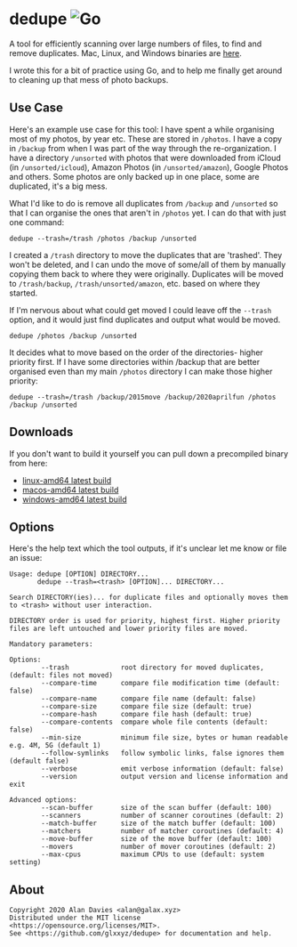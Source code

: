 # dedupe ![Go](https://github.com/glxxyz/dedupe/workflows/Go/badge.svg)

A tool for efficiently scanning over large numbers of files, to find and remove duplicates. Mac, Linux, and Windows binaries are [here](https://github.com/glxxyz/dedupe/tree/master/bin).

I wrote this for a bit of practice using Go, and to help me finally get around to cleaning up that mess of photo backups.

## Use Case
Here's an example use case for this tool:
I have spent a while organising most of my photos, by year etc. These are stored in `/photos`.
I have a copy in `/backup` from when I was part of the way through the re-organization.
I have a directory `/unsorted` with  photos that were downloaded from iCloud (in `/unsorted/icloud`), Amazon Photos (in `/unsorted/amazon`), Google Photos and others.
Some photos are only backed up in one place, some are duplicated, it's a big mess.

What I'd like to do is remove all duplicates from `/backup` and `/unsorted` so that I can organise the ones that aren't in `/photos` yet. I can do that with just one command:

    dedupe --trash=/trash /photos /backup /unsorted

I created a `/trash` directory to move the duplicates that are 'trashed'.
They won't be deleted, and I can undo the move of some/all of them by manually copying them back to where they were originally.
Duplicates will be moved to `/trash/backup`, `/trash/unsorted/amazon`, etc. based on where they started.

If I'm nervous about what could get moved I could leave off the `--trash` option, and it would just find duplicates and output what would be moved.

    dedupe /photos /backup /unsorted

It decides what to move based on the order of the directories- higher priority first.
If I have some directories within /backup that are better organised even than my main `/photos` directory I can make those higher priority:

    dedupe --trash=/trash /backup/2015move /backup/2020aprilfun /photos /backup /unsorted

## Downloads

If you don't want to build it yourself you can pull down a precompiled binary from here:

* [linux-amd64 latest build](https://github.com/glxxyz/dedupe/raw/master/bin/linux-amd64/dedupe)
* [macos-amd64 latest build](https://github.com/glxxyz/dedupe/raw/master/bin/macos-amd64/dedupe)
* [windows-amd64 latest build](https://github.com/glxxyz/dedupe/raw/master/bin/macos-amd64/dedupe.exe)

## Options

Here's the help text which the tool outputs, if it's unclear let me know or file an issue:
```
Usage: dedupe [OPTION] DIRECTORY...
       dedupe --trash=<trash> [OPTION]... DIRECTORY...

Search DIRECTORY(ies)... for duplicate files and optionally moves them to <trash> without user interaction.

DIRECTORY order is used for priority, highest first. Higher priority files are left untouched and lower priority files are moved. 

Mandatory parameters:

Options:
        --trash             root directory for moved duplicates, (default: files not moved)
        --compare-time      compare file modification time (default: false)
        --compare-name      compare file name (default: false)
        --compare-size      compare file size (default: true)
        --compare-hash      compare file hash (default: true)
        --compare-contents  compare whole file contents (default: false)
        --min-size          minimum file size, bytes or human readable e.g. 4M, 5G (default 1)
        --follow-symlinks   follow symbolic links, false ignores them (default false)
        --verbose           emit verbose information (default: false)
        --version           output version and license information and exit

Advanced options:
        --scan-buffer       size of the scan buffer (default: 100)
        --scanners          number of scanner coroutines (default: 2)
        --match-buffer      size of the match buffer (default: 100)
        --matchers          number of matcher coroutines (default: 4)
        --move-buffer       size of the move buffer (default: 100)
        --movers            number of mover coroutines (default: 2)
        --max-cpus          maximum CPUs to use (default: system setting)
```

## About

```
Copyright 2020 Alan Davies <alan@galax.xyz>
Distributed under the MIT license <https://opensource.org/licenses/MIT>.
See <https://github.com/glxxyz/dedupe> for documentation and help.
```
